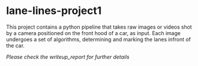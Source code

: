 # lane-lines-project1
This project contains a python pipeline that takes raw images or videos shot by a camera positioned on the front hood of a car, as input. Each image undergoes a set of algorithms, determining and marking the lanes infront of the car.

*Please check the writeup_report for further details*
